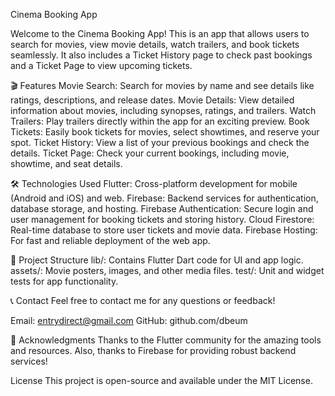Cinema Booking App

Welcome to the Cinema Booking App! This is an app that allows users to search for movies, view movie details, watch trailers, and book tickets seamlessly. It also includes a Ticket History page to check past bookings and a Ticket Page to view upcoming tickets.

🎬 Features
Movie Search: Search for movies by name and see details like ratings, descriptions, and release dates.
Movie Details: View detailed information about movies, including synopses, ratings, and trailers.
Watch Trailers: Play trailers directly within the app for an exciting preview.
Book Tickets: Easily book tickets for movies, select showtimes, and reserve your spot.
Ticket History: View a list of your previous bookings and check the details.
Ticket Page: Check your current bookings, including movie, showtime, and seat details.

🛠️ Technologies Used
Flutter: Cross-platform development for mobile (Android and iOS) and web.
Firebase: Backend services for authentication, database storage, and hosting.
Firebase Authentication: Secure login and user management for booking tickets and storing history.
Cloud Firestore: Real-time database to store user tickets and movie data.
Firebase Hosting: For fast and reliable deployment of the web app.

📂 Project Structure
lib/: Contains Flutter Dart code for UI and app logic.
assets/: Movie posters, images, and other media files.
test/: Unit and widget tests for app functionality.

📞 Contact
Feel free to contact me for any questions or feedback!

Email: entrydirect@gmail.com
GitHub: github.com/dbeum

🙏 Acknowledgments
Thanks to the Flutter community for the amazing tools and resources. Also, thanks to Firebase for providing robust backend services!

License
This project is open-source and available under the MIT License.


